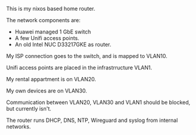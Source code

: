 
This is my nixos based home router. 

The network components are:

* Huawei managed 1 GbE switch
* A few Unifi access points.
* An old Intel NUC D33217GKE as router.

My ISP connection goes to the switch, and is mapped to VLAN10. 

Unifi access points are placed in the infrastrructure VLAN1.

My rental appartment is on VLAN20.  

My own devices are on VLAN30.

Communication between VLAN20, VLAN30 and VLAN1 should be blocked, but currently
isn't.

The router runs DHCP, DNS, NTP,  Wireguard and syslog from internal networks.


